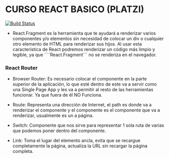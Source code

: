 # CURSO REACT BASICO (PLATZI) 
[![Build Status](https://static.platzi.com/media/achievements/badge-react-2018-afc93257-48af-4e54-acaa-4d0433380f64.png)](https://platzi.com/cursos/react/)

- React.Fragment es la herramienta que te ayudará a renderizar varios componentes y/o elementos sin necesidad de colocar un div o cualquier otro elemento de HTML para renderizar sus hijos. Al usar esta característica de React podremos renderizar un código más limpio y legible, ya que ````React.Fragment``` no se renderiza en el navegador.

### React Router

- Browser Router: Es necesario colocar el componente en la parte superior de la aplicación, lo que esté dentro de este va a servir como una Single Page App y les va a permitir al resto de las herramientas funcionar. Ya que fuera de él NO Funciona.

- Route: Representa una dirección de Internet, el path es donde va a renderizar el componente y el componente es el componente que va a renderizar, usualmente es un a página.

- Switch: Componente que nos sirve para representar 1 sola ruta de varias que podemos poner dentro del componente.

- Link: Toma el lugar del elemento ancla, evita que se recargue completamente la página, actualiza la URL sin recargar la página completa.